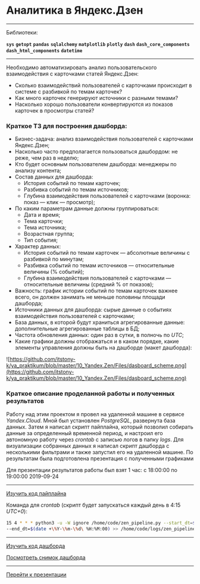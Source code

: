 # Аналитика в Яндекс.Дзен

---

Библиотеки:

**`sys`**  **`getopt`**  **`pandas`**  **`sqlalchemy`**  **`matplotlib`**  **`plotly`**  **`dash`**  **`dash_core_components`**  **`dash_html_components`**  **`datetime`**

---

Необходимо автоматизировать анализ пользовательского взаимодействия с карточками статей Яндекс.Дзен:

- Сколько взаимодействий пользователей с карточками происходит в системе с разбивкой по темам карточек?
- Как много карточек генерируют источники с разными темами?
- Насколько хорошо пользователи конвертируются из показов карточек в просмотры статей?

### Краткое ТЗ для построения дашборда:

- Бизнес-задача: анализ взаимодействия пользователей с карточками Яндекс.Дзен;
- Насколько часто предполагается пользоваться дашбордом: не реже, чем раз в неделю;
- Кто будет основным пользователем дашборда: менеджеры по анализу контента;
- Состав данных для дашборда:
    - История событий по темам карточек;
    - Разбивка событий по темам источников;
    - Глубина взаимодействия пользователей с карточками (воронка: показ — клик — просмотр);
- По каким параметрам данные должны группироваться:
    - Дата и время;
    - Тема карточки;
    - Тема источника;
    - Возрастная группа;
    - Тип события;
- Характер данных:
    - История событий по темам карточек — абсолютные величины с разбивкой по минутам;
    - Разбивка событий по темам источников — относительные величины (% событий);
    - Глубина взаимодействия пользователей с карточками — относительные величины (средний % от показов);
- Важность: график истории событий по темам карточек важнее всего, он должен занимать не меньше половины площади дашборда;
- Источники данных для дашборда: cырые данные о событиях взаимодействия пользователей с карточками;
- База данных, в которой будут храниться агрегированные данные: дополнительные агрегированные таблицы в БД;
- Частота обновления данных: один раз в сутки, в полночь по *UTC*;
- Какие графики должны отображаться и в каком порядке, какие элементы управления должны быть на дашборде (макет дашборда):

![https://github.com/itstony-k/ya_praktikum/blob/master/10_Yandex.Zen/Files/dasboard_scheme.png](https://github.com/itstony-k/ya_praktikum/blob/master/10_Yandex.Zen/Files/dasboard_scheme.png)

### Краткое описание проделанной работы и полученных результатов

Работу над этим проектом я провел на удаленной машине в сервисе *Yandex.Cloud*. Мной был установлен *PostgreSQL*, развернута база данных. Затем я написал скрипт пайплайна, который позволил собирать данные за определенный временной период, и настроил его автономную работу через *crontab* с записью логов в папку *logs*. Для визуализации собранных данных я написал скрипт дашборда с несколькими фильтрами и также запустил его на удаленной машине. По результатам была подготовлена презентация с полученными графиками

Для презентации результатов работы был взят 1 час: с 18:00:00 по 19:00:00 2019-09-24

___
[Изучить код пайплайна](https://github.com/itstony-k/ya_praktikum/blob/master/10_Yandex.Zen/zen_pipeline.py)

Команда для *crontab* (скрипт будет запускаться каждый день в 4:15 *UTC+0*):

```BASH
15 4 * * * python3 -u -W ignore /home/code/zen_pipeline.py --start_dt=$(date +\%Y-\%m-\%d\ %H:%M:00 -d "1 day ago")
--end_dt=$(date +\%Y-\%m-\%d\ %H:%M:00) >> /home/code/logs/zen_pipeline_$(date +\%Y-\%m-\%d).log 2>&1
```
___

[Изучить код дашборда](https://github.com/itstony-k/ya_praktikum/blob/master/10_Yandex.Zen/zen_dash.py)

[Посмотреть снимок дашборда](https://github.com/itstony-k/ya_praktikum/blob/master/10_Yandex.Zen/Dash.pdf)
___

[Перейти к презентации](https://github.com/itstony-k/ya_praktikum/blob/master/10_Yandex.Zen/Presentation.pdf)

